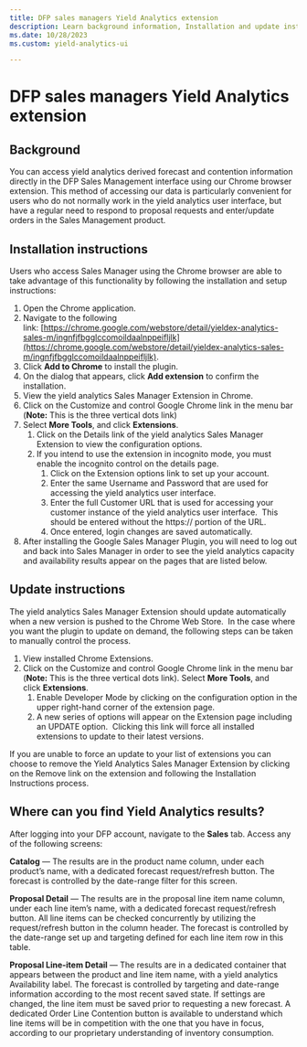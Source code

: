 ```yaml
---
title: DFP sales managers Yield Analytics extension
description: Learn background information, Installation and update instructions for Yield Analytics Extension for DFP Sales Manager.
ms.date: 10/28/2023
ms.custom: yield-analytics-ui

---
```



# DFP sales managers Yield Analytics extension

## Background

You can access yield analytics derived forecast and contention
information directly in the DFP Sales Management interface using our
Chrome browser extension. This method of accessing our data is
particularly convenient for users who do not normally work in the yield
analytics user interface, but have a regular need to respond to proposal
requests and enter/update orders in the Sales Management product.

## Installation instructions

Users who access Sales Manager using the Chrome browser are able to take
advantage of this functionality by following the installation and setup
instructions:

1. Open the Chrome application.
1. Navigate to the following link: [https://chrome.google.com/webstore/detail/yieldex-analytics-sales-m/ingnfjfbgglccomoildaalnppeifljlk](https://chrome.google.com/webstore/detail/yieldex-analytics-sales-m/ingnfjfbgglccomoildaalnppeifljlk).
1. Click **Add to Chrome** to install the
    plugin.
1. On the dialog that appears, click **Add extension** to confirm the installation.
1. View the yield analytics Sales Manager Extension in Chrome.
1. Click on the Customize and control Google Chrome link in the menu bar (<b>Note:</b> This is the three vertical dots link)
1. Select **More Tools**, and click **Extensions**.
    1. Click on the Details link of the yield analytics Sales Manager
        Extension to view the configuration options.
    1. If you intend to use the extension in incognito mode, you must
        enable the incognito control on the details page.
        1. Click on the Extension options link to set up your account.
        1. Enter the same Username and Password that are used for
            accessing the yield analytics user interface.
        1. Enter the full Customer URL that is used for accessing your
            customer instance of the yield analytics user interface. 
            This should be entered without the https:// portion of the
            URL.
        1. Once entered, login changes are saved automatically.
1. After installing the Google Sales Manager Plugin, you will need to
    log out and back into Sales Manager in order to see the yield
    analytics capacity and availability results appear on the pages that
    are listed below.

## Update instructions

The yield analytics Sales Manager Extension should update automatically
when a new version is pushed to the Chrome Web Store.  In the case where
you want the plugin to update on demand, the following steps can be
taken to manually control the process.

1. View installed Chrome Extensions.
1. Click on the Customize and control Google Chrome link in the menu
    bar (<b>Note:</b> This is the three vertical dots link).
    Select **More Tools**, and
    click **Extensions**.
    1. Enable Developer Mode by clicking on the configuration option in
        the upper right-hand corner of the extension page.
    1. A new series of options will appear on the Extension page
        including an UPDATE option.  Clicking this link will force all
        installed extensions to update to their latest versions.

If you are unable to force an update to your list of extensions you can
choose to remove the Yield Analytics Sales Manager Extension by clicking
on the Remove link on the extension and following the Installation
Instructions process.

## Where can you find Yield Analytics results?

After logging into your DFP account, navigate to the **Sales** tab. Access any of the following screens:

**Catalog** — The results are in the product name column, under each
product’s name, with a dedicated forecast request/refresh button. The
forecast is controlled by the date-range filter for this screen.

**Proposal Detail** — The results are in the proposal line item name column,
under each line item’s name, with a dedicated forecast request/refresh
button. All line items can be checked concurrently by utilizing the
request/refresh button in the column header. The forecast is controlled
by the date-range set up and targeting defined for each line item row in
this table.

**Proposal Line-item Detail** — The results are in a dedicated container
that appears between the product and line item name, with a yield
analytics Availability label. The forecast is controlled by targeting
and date-range information according to the most recent saved state. If
settings are changed, the line item must be saved prior to requesting a
new forecast. A dedicated Order Line Contention button is available to
understand which line items will be in competition with the one that you
have in focus, according to our proprietary understanding of inventory
consumption.
